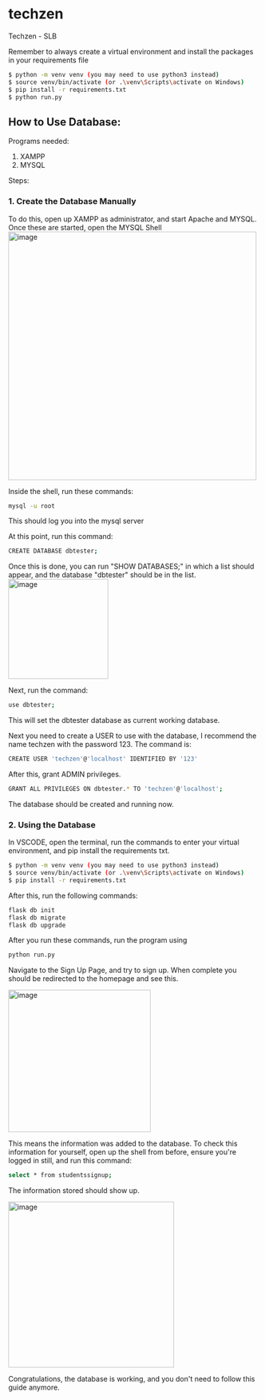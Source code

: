 # techzen
Techzen - SLB 


Remember to always create a virtual environment and install the packages in your requirements file

```bash
$ python -m venv venv (you may need to use python3 instead)
$ source venv/bin/activate (or .\venv\Scripts\activate on Windows)
$ pip install -r requirements.txt 
$ python run.py
```

## How to Use Database:

Programs needed: 
1. XAMPP
2. MYSQL

Steps:

### 1. Create the Database Manually
To do this, open up XAMPP as administrator, and start Apache and MYSQL.
Once these are started, open the MYSQL Shell
<img width="497" alt="image" src="https://user-images.githubusercontent.com/53978750/160508813-410a7057-42f5-4939-b1b3-4ecb534706eb.png">

Inside the shell, run these commands:
```bash
mysql -u root
```
This should log you into the mysql server

At this point, run this command:
```bash
CREATE DATABASE dbtester;
```

Once this is done, you can run "SHOW DATABASES;" in which a list should appear, and the database "dbtester" should be in the list.
<img width="200" alt="image" src="https://user-images.githubusercontent.com/53978750/160509059-891113b5-710a-429e-a24a-6d2f50eef3d7.png">

Next, run the command:
```bash
use dbtester;
```
This will set the dbtester database as current working database.

Next you need to create a USER to use with the database, I recommend the name techzen with the password 123. The command is:
```bash
CREATE USER 'techzen'@'localhost' IDENTIFIED BY '123'
```

After this, grant ADMIN privileges.
```bash
GRANT ALL PRIVILEGES ON dbtester.* TO 'techzen'@'localhost';
```

The database should be created and running now.

### 2. Using the Database
In VSCODE, open the terminal, run the commands to enter your virtual environment, and pip install the requirements txt.
```bash
$ python -m venv venv (you may need to use python3 instead)
$ source venv/bin/activate (or .\venv\Scripts\activate on Windows)
$ pip install -r requirements.txt 
```

After this, run the following commands:
```bash
flask db init
flask db migrate
flask db upgrade
```

After you run these commands, run the program using 
```bash
python run.py
```

Navigate to the Sign Up Page, and try to sign up. When complete you should be redirected to the homepage and see this.

<img width="285" alt="image" src="https://user-images.githubusercontent.com/53978750/160509762-8f8d0b2d-dcc3-463e-a075-8d7d6454d4f8.png">

This means the information was added to the database. To check this information for yourself, open up the shell from before, ensure you're logged in still, and
run this command:
``` bash
select * from studentssignup;
```

The information stored should show up.

<img width="332" alt="image" src="https://user-images.githubusercontent.com/53978750/160509868-ad45344e-a3c5-4c9b-bf8e-162076d8b9d4.png">

Congratulations, the database is working, and you don't need to follow this guide anymore.
